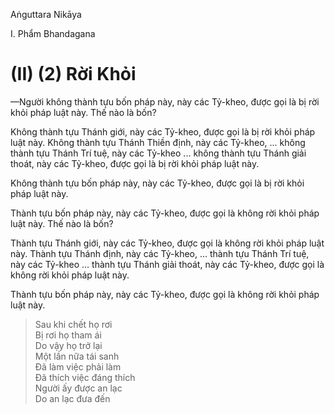 Aṅguttara Nikāya

I. Phẩm Bhandagana

# (II) (2) Rời Khỏi

—Người không thành tựu bốn pháp này, này các Tỷ-kheo, được gọi là bị rời khỏi pháp luật này. Thế nào là bốn?

Không thành tựu Thánh giới, này các Tỷ-kheo, được gọi là bị rời khỏi pháp luật này. Không thành tựu Thánh Thiền định, này các Tỷ-kheo, ... không thành tựu Thánh Trí tuệ, này các Tỷ-kheo ... không thành tựu Thánh giải thoát, này các Tỷ-kheo, được gọi là bị rời khỏi pháp luật này.

Không thành tựu bốn pháp này, này các Tỷ-kheo, được gọi là bị rời khỏi pháp luật này.

Thành tựu bốn pháp này, này các Tỷ-kheo, được gọi là không rời khỏi pháp luật này. Thế nào là bốn?

Thành tựu Thánh giới, này các Tỷ-kheo, được gọi là không rời khỏi pháp luật này. Thành tựu Thánh định, này các Tỷ-kheo, ... thành tựu Thánh Trí tuệ, này các Tỷ-kheo ... thành tựu Thánh giải thoát, này các Tỷ-kheo, được gọi là không rời khỏi pháp luật này.

Thành tựu bốn pháp này, này các Tỷ-kheo, được gọi là không rời khỏi pháp luật này.

> Sau khi chết họ rơi  
> Bị rơi họ tham ái  
> Do vậy họ trở lại  
> Một lần nữa tái sanh  
> Ðã làm việc phải làm  
> Ðã thích việc đáng thích  
> Người ấy được an lạc  
> Do an lạc đưa đến

